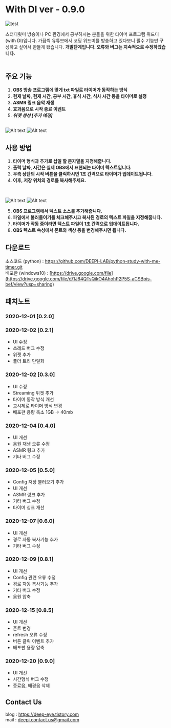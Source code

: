 # **With DI** ver - 0.9.0

![test](https://blog.kakaocdn.net/dn/bFI2Wu/btqO3z7Sw9s/9xuFEoZQKErjEhw7KBtVA1/img.png)

스터디윗미 방송이나 PC 환경에서 공부하시는 분들을 위한 타이머 프로그램 위드디(with DI)입니다. 가끔씩 유튜브에서 코딩 위드미를 방송하고 있다보니 필수 기능만 구성하고 싶어서 만들게 됐습니다. **개발단계입니다. 오류와 버그는 지속적으로 수정하겠습니다.**  
<br/>
    
 ## **주요 기능**
 1. **OBS 방송 프로그램에 맞게 txt 파일로 타이머가 동작하는 방식**
 2. **현재 날짜, 현재 시간, 공부 시간, 휴식 시간, 식사 시간 등을 타이머로 설정**
 3. **ASMR 링크 음악 재생**
 4. **효과음으로 시작 종료 이벤트** 
 5. ***위젯 생성 [추가 예정]***

## 
![Alt text](https://blog.kakaocdn.net/dn/biOFb7/btqPaVBSEAX/2D2WRZGaI8v0S0YM3zZDV1/img.png)
![Alt text](https://blog.kakaocdn.net/dn/L65F5/btqO3zmw2Ae/pWkuUeCD152Pbzgk6UIXQk/img.png)

## **사용 방법**

 1. **타이머 형식과 추가로 삽일 할 문자열을 지정해줍니다.**
 2. **출력 날짜, 시간은 실제 OBS에서 표현되는 타이머 텍스트입니다.**
 3. **우측 상단의 시작 버튼을 클릭하시면 1초 간격으로 타이머가 업데이트됩니다.**
 4. **이후, 저장 위치의 경로를 복사해주세요.**
 <br/>

![Alt text](https://blog.kakaocdn.net/dn/1pwq0/btqOM9oOOxM/9r5rDdWCbbvsRe6u7RQ3c0/img.png)
![Alt text](https://blog.kakaocdn.net/dn/cDwDVT/btqOP3VYHA7/hDPhkS5cCwAeOUh2wvSJx1/img.png)
 <br/>

 5. **OBS 프로그램에서 텍스트 소스를 추가해줍니다.**
 6. **파일에서 불러들이기를 체크해주시고 복사된 경로의 텍스트 파일을 지정해줍니다.**
 7. **타이머가 작동 중이라면 텍스트 파일이 1초 간격으로 업데이트됩니다.**
 8. **OBS 텍스트 속성에서 폰트와 색상 등을 변경해주시면 됩니다.**


## **다운로드**

소스코드 (python) : https://github.com/DEEPI-LAB/python-study-with-me-timer.git<br/>
배포판 (windows10) : [https://drive.google.com/file](https://drive.google.com/file/d/1J64QTsQikO4AhohP2P5S-aCSBpis-bef/view?usp=sharing)


## **패치노트**

### 2020-12-01 [0.2.0]
### 2020-12-02 [0.2.1]

 - UI 수정
 - 쓰레드 버그 수정
 - 위젯 추가
 - 폴더 트리 단일화

### 2020-12-02 [0.3.0]

 - UI 수정
 - Streaming 위젯 추가
 - 타이머 동작 방식 개선
 - 교시제로 타이머 방식 변경
 - 배포판 용량 축소 1GB -> 40mb

### 2020-12-04 [0.4.0]

 - UI 개선 
 - 음원 재생 오류 수정
 - ASMR 링크 추가
 - 기타 버그 수정

### 2020-12-05 [0.5.0]

 - Config 저장 불러오기 추가
 - UI 개선
 - ASMR 링크 추가
 - 기타 버그 수정
 - 타이머 싱크 개선

### 2020-12-07 [0.6.0]

 - UI 개선
 - 경로 자동 복사기능 추가
 - 기타 버그 수정

### 2020-12-09 [0.8.1]
- UI 개선
- Config 관련 오류 수정
- 경로 자동 복사기능 추가
- 기타 버그 수정
- 음원 압축

### 2020-12-15 [0.8.5]
- UI 개선
- 폰트 변경
- refresh 오류 수정
- 버튼 클릭 이벤트 추가
- 배포판 용량 압축

### 2020-12-20 [0.9.0]
- UI 개선
- 시간형식 버그 수정
- 종료음, 배경음 삭제


## **Contact Us**
blog : https://deep-eye.tistory.com<br/>
mail : deepi.contact.us@gmail.com 